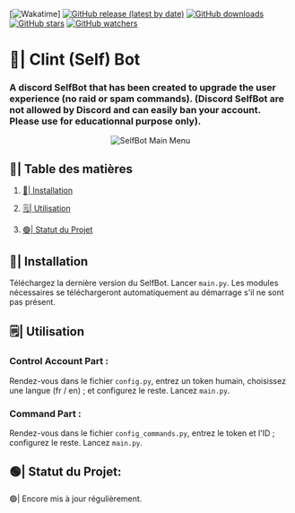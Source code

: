 [![Wakatime](https://wakatime.com/@018af69f-9d50-4699-932d-026a9efb0401)]
[![GitHub release (latest by date)](https://img.shields.io/github/v/release/Sitois/SelfBot.py.svg)](https://github.com/Sitois/SelfBot.py/releases)
[![GitHub downloads](https://img.shields.io/github/downloads/Sitois/SelfBot.py/total.svg)](https://github.com/Sitois/SelfBot.py/releases)
[![GitHub stars](https://img.shields.io/github/stars/Sitois/SelfBot.py.svg)](https://github.com/Sitois/SelfBot.py/stargazers)
[![GitHub watchers](https://img.shields.io/github/watchers/Sitois/SelfBot.py.svg)](https://github.com/Sitois/SelfBot.py/watchers)
# 🌠| Clint (Self) Bot
### A discord SelfBot that has been created to upgrade the user experience (no raid or spam commands). (Discord SelfBot are not allowed by Discord and can easily ban your account. Please use for educationnal purpose only).

<div align="center">
  <img src="https://media.discordapp.net/attachments/1155452222713364600/1180837687922528307/jKrhW6O.png?ex=657edfcb&is=656c6acb&hm=4e2d17733ff6703ae34fbd6cc98590bc97a84601168721080bc3421e66abd578&=&quality=lossless&width=852&height=427" alt="SelfBot Main Menu" width="" height="">
</div>

## 📒| Table des matières

1. [💾| Installation](#💾-installation)

2. [🗒️| Utilisation](#🗒️-utilisation)

3. [🟢| Statut du Projet](#🟢-statut-du-projet)

## 💾| Installation
Téléchargez la dernière version du SelfBot.
Lancer ```main.py```.  Les modules nécessaires se téléchargeront automatiquement au démarrage s'il ne sont pas présent.

## 🗒️| Utilisation
### Control Account Part :
Rendez-vous dans le fichier ```config.py```, entrez un token humain, choisissez une langue (fr / en) ; et configurez le reste. Lancez ```main.py```.

### Command Part :
Rendez-vous dans le fichier ```config_commands.py```, entrez le token et l'ID ; configurez le reste. Lancez ```main.py```.

## 🟢| Statut du Projet:
🟢| Encore mis à jour régulièrement.
